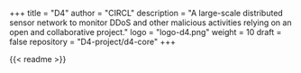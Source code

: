 +++
title = "D4"
author = "CIRCL"
description = "A large-scale distributed sensor network to monitor DDoS and other malicious activities relying on an open and collaborative project."
logo = "logo-d4.png"
weight = 10
draft = false
repository = "D4-project/d4-core"
+++

{{< readme >}}
